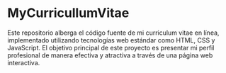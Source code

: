 # MyCurricullumVitae
Este repositorio alberga el código fuente de mi curriculum vitae en línea, implementado utilizando tecnologías web estándar como HTML, CSS y JavaScript. El objetivo principal de este proyecto es presentar mi perfil profesional de manera efectiva y atractiva a través de una página web interactiva.
